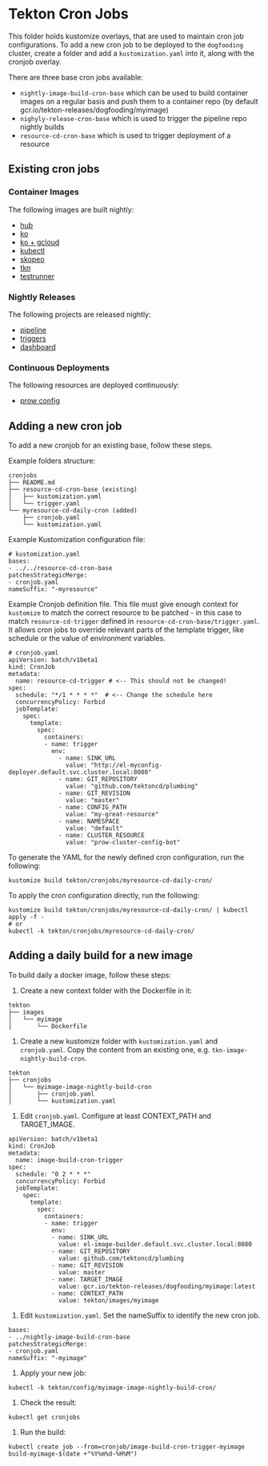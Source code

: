 # Tekton Cron Jobs

This folder holds kustomize overlays, that are used to maintain cron job
configurations. To add a new cron job to be deployed to the `dogfooding`
cluster, create a folder and add a `kustomization.yaml` into it, along with the
cronjob overlay.

There are three base cron jobs available:
* `nightly-image-build-cron-base` which can be used to build container images
  on a regular basis and push them to a container repo (by default
  gcr.io/tekton-releases/dogfooding/myimage)
* `nighyly-release-cron-base` which is used to trigger the pipeline repo nightly
  builds
* `resource-cd-cron-base` which is used to trigger deployment of a resource

## Existing cron jobs

### Container Images

The following images are built nightly:
* [hub](hub-image-nightly-build-cron/README.md)
* [ko](ko-image-nightly-build-cron/README.md)
* [ko + gcloud](ko-gcloud-image-nightly-build-cron/README.md)
* [kubectl](kubectl-image-nightly-build-cron/README.md)
* [skopeo](skopeo-image-nightly-build-cron/README.md)
* [tkn](tkn-image-nightly-build-cron/README.md)
* [testrunner](pipeline-test-runner-build-cron/README.md)

### Nightly Releases

The following projects are released nightly:
* [pipeline](pipeline-nightly-release-cron/README.md)
* [triggers](triggers-nightly-release-cron/README.md)
* [dashboard](dashboard-nightly-release-cron/README.md)

### Continuous Deployments

The following resources are deployed continuously:
* [prow config](prow-config-cd-hourly-cron/README.md)

## Adding a new cron job

To add a new cronjob for an existing base, follow these steps.

Example folders structure:
```
cronjobs
├── README.md
├── resource-cd-cron-base (existing)
│   ├── kustomization.yaml
│   └── trigger.yaml
└── myresource-cd-daily-cron (added)
    ├── cronjob.yaml
    └── kustomization.yaml
```

Example Kustomization configuration file:
```
# kustomization.yaml
bases:
- ../../resource-cd-cron-base
patchesStrategicMerge:
- cronjob.yaml
nameSuffix: "-myresource"
```

Example Cronjob definition file. This file must give enough context for
`kustomize` to match the correct resource to be patched - in this case to match
`resource-cd-trigger` defined in `resource-cd-cron-base/trigger.yaml`.
It allows cron jobs to override relevant parts of the template trigger, like
schedule or the value of environment variables.
```
# cronjob.yaml
apiVersion: batch/v1beta1
kind: CronJob
metadata:
  name: resource-cd-trigger # <-- This should not be changed!
spec:
  schedule: "*/1 * * * *"  # <-- Change the schedule here
  concurrencyPolicy: Forbid  
  jobTemplate:
    spec:
      template:
        spec:
          containers:
          - name: trigger
            env:
              - name: SINK_URL
                value: "http://el-myconfig-deployer.default.svc.cluster.local:8080"
              - name: GIT_REPOSITORY
                value: "github.com/tektoncd/plumbing"
              - name: GIT_REVISION
                value: "master"
              - name: CONFIG_PATH
                value: "my-great-resource"
              - name: NAMESPACE
                value: "default"
              - name: CLUSTER_RESOURCE
                value: "prow-cluster-config-bot"
```

To generate the YAML for the newly defined cron configuration, run the following:
```
kustomize build tekton/cronjobs/myresource-cd-daily-cron/
```

To apply the cron configuration directly, run the following:
```
kustomize build tekton/cronjobs/myresource-cd-daily-cron/ | kubectl apply -f -
# or
kubectl -k tekton/cronjobs/myresource-cd-daily-cron/
```

## Adding a daily build for a new image

To build daily a docker image, follow these steps:

1. Create a new context folder with the Dockerfile in it:
```
tekton
├── images
│   └── myimage
│       └── Dockerfile
```

1. Create a new kustomize folder with `kustomization.yaml` and `cronjob.yaml`.
   Copy the content from an existing one, e.g. `tkn-image-nightly-build-cron`.
```
tekton
├── cronjobs
│   └── myimage-image-nightly-build-cron
│       ├── cronjob.yaml
│       └── kustomization.yaml
```

1. Edit `cronjob.yaml`. Configure at least CONTEXT_PATH and TARGET_IMAGE.
```
apiVersion: batch/v1beta1
kind: CronJob
metadata:
  name: image-build-cron-trigger
spec:
  schedule: "0 2 * * *"
  concurrencyPolicy: Forbid
  jobTemplate:
    spec:
      template:
        spec:
          containers:
          - name: trigger
            env:
            - name: SINK_URL
              value: el-image-builder.default.svc.cluster.local:8080
            - name: GIT_REPOSITORY
              value: github.com/tektoncd/plumbing
            - name: GIT_REVISION
              value: master
            - name: TARGET_IMAGE
              value: gcr.io/tekton-releases/dogfooding/myimage:latest
            - name: CONTEXT_PATH
              value: tekton/images/myimage
```

1. Edit `kustomization.yaml`. Set the nameSuffix to identify the new cron job.
```
bases:
- ../nightly-image-build-cron-base
patchesStrategicMerge:
- cronjob.yaml
nameSuffix: "-myimage"
```

1. Apply your new job:
```
kubectl -k tekton/config/myimage-image-nightly-build-cron/
```

1. Check the result:
```
kubectl get cronjobs
```

1. Run the build:
```
kubectl create job --from=cronjob/image-build-cron-trigger-myimage build-myimage-$(date +"%Y%m%d-%H%M")
```
